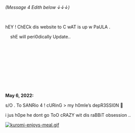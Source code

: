 *(Message 4 Edith below ↓↓↓)*

&nbsp;

hEY ! 
ChECk dis website to C wAT is up w PaULA .

&nbsp;&nbsp;&nbsp; shE will peri0dically Update..

&nbsp;

&nbsp;

&nbsp;

&nbsp;

&nbsp;


**May 6, 2022:**

s/O . To SANRio 4 ! cURinG > my h0mIe’s depR3SSI0N 🤧

i jus h0pe he dont go ToO cRAZY wit dis raBBiT obsession .. 

[![kuromi-enjoys-meal.gif](https://s8.gifyu.com/images/kuromi-enjoys-meal.gif)](https://gifyu.com/image/SsWxN)


